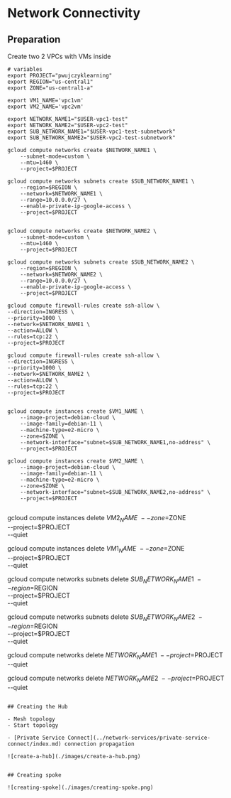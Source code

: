 # Network Connectivity


## Preparation

Create two 2 VPCs with VMs inside


```
# variables
export PROJECT="pwujczyklearning"
export REGION="us-central1"
export ZONE="us-central1-a"

export VM1_NAME='vpc1vm'
export VM2_NAME='vpc2vm'

export NETWORK_NAME1="$USER-vpc1-test"
export NETWORK_NAME2="$USER-vpc2-test"
export SUB_NETWORK_NAME1="$USER-vpc1-test-subnetwork"
export SUB_NETWORK_NAME2="$USER-vpc2-test-subnetwork"
```


```
gcloud compute networks create $NETWORK_NAME1 \
    --subnet-mode=custom \
    --mtu=1460 \
    --project=$PROJECT

gcloud compute networks subnets create $SUB_NETWORK_NAME1 \
    --region=$REGION \
    --network=$NETWORK_NAME1 \
    --range=10.0.0.0/27 \
    --enable-private-ip-google-access \
    --project=$PROJECT


gcloud compute networks create $NETWORK_NAME2 \
    --subnet-mode=custom \
    --mtu=1460 \
    --project=$PROJECT

gcloud compute networks subnets create $SUB_NETWORK_NAME2 \
    --region=$REGION \
    --network=$NETWORK_NAME2 \
    --range=10.0.0.0/27 \
    --enable-private-ip-google-access \
    --project=$PROJECT

gcloud compute firewall-rules create ssh-allow \
--direction=INGRESS \
--priority=1000 \
--network=$NETWORK_NAME1 \
--action=ALLOW \
--rules=tcp:22 \
--project=$PROJECT 

gcloud compute firewall-rules create ssh-allow \
--direction=INGRESS \
--priority=1000 \
--network=$NETWORK_NAME2 \
--action=ALLOW \
--rules=tcp:22 \
--project=$PROJECT 


gcloud compute instances create $VM1_NAME \
    --image-project=debian-cloud \
    --image-family=debian-11 \
    --machine-type=e2-micro \
    --zone=$ZONE \
    --network-interface="subnet=$SUB_NETWORK_NAME1,no-address" \
    --project=$PROJECT 

gcloud compute instances create $VM2_NAME \
    --image-project=debian-cloud \
    --image-family=debian-11 \
    --machine-type=e2-micro \
    --zone=$ZONE \
    --network-interface="subnet=$SUB_NETWORK_NAME2,no-address" \
    --project=$PROJECT 


```
gcloud compute instances delete $VM2_NAME \
    --zone=$ZONE \
    --project=$PROJECT \
    --quiet

gcloud compute instances delete $VM1_NAME \
    --zone=$ZONE \
    --project=$PROJECT \
    --quiet

gcloud compute networks subnets delete $SUB_NETWORK_NAME1 \
    --region=$REGION \
    --project=$PROJECT \
    --quiet

gcloud compute networks subnets delete $SUB_NETWORK_NAME2 \
    --region=$REGION \
    --project=$PROJECT \
    --quiet

gcloud compute networks delete $NETWORK_NAME1 \
    --project=$PROJECT \
    --quiet

gcloud compute networks delete $NETWORK_NAME2 \
    --project=$PROJECT \
    --quiet

```

## Creating the Hub 

- Mesh topology
- Start topology

- [Private Service Connect](../network-services/private-service-connect/index.md) connection propagation

![create-a-hub](./images/create-a-hub.png)


## Creating spoke

![creating-spoke](./images/creating-spoke.png)



